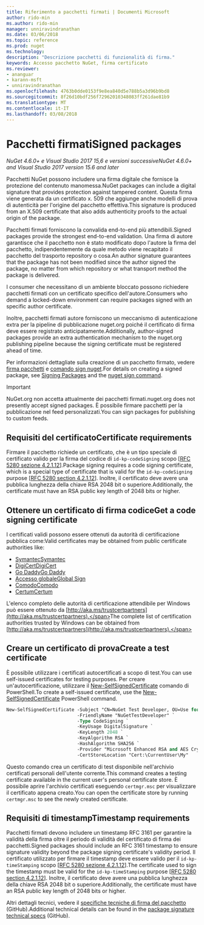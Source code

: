 ```yaml
---
title: Riferimento a pacchetti firmati | Documenti Microsoft
author: rido-min
ms.author: rido-min
manager: unniravindranathan
ms.date: 03/06/2018
ms.topic: reference
ms.prod: nuget
ms.technology: 
description: "Descrizione pacchetti di funzionalità di firma."
keywords: Accesso pacchetto NuGet, firma certificato
ms.reviewer:
- ananguar
- karann-msft
- unniravindranathan
ms.openlocfilehash: 4763b0dde0153f9e8ea840d5e788b5a3d96b9bd8
ms.sourcegitcommit: 8f26d10bdf256f72962010348083ff261dae81b9
ms.translationtype: MT
ms.contentlocale: it-IT
ms.lasthandoff: 03/08/2018
---
```

# <a name="signed-packages"></a><span data-ttu-id="70d51-104">Pacchetti firmati</span><span class="sxs-lookup"><span data-stu-id="70d51-104">Signed packages</span></span>

<span data-ttu-id="70d51-105">*NuGet 4.6.0+ e Visual Studio 2017 15,6 e versioni successive*</span><span class="sxs-lookup"><span data-stu-id="70d51-105">*NuGet 4.6.0+ and Visual Studio 2017 version 15.6 and later*</span></span>

<span data-ttu-id="70d51-106">Pacchetti NuGet possono includere una firma digitale che fornisce la protezione del contenuto manomessa.</span><span class="sxs-lookup"><span data-stu-id="70d51-106">NuGet packages can include a digital signature that provides protection against tampered content.</span></span> <span data-ttu-id="70d51-107">Questa firma viene generata da un certificato x. 509 che aggiunge anche modelli di prova di autenticità per l'origine del pacchetto effettiva.</span><span class="sxs-lookup"><span data-stu-id="70d51-107">This signature is produced from an X.509 certificate that also adds authenticity proofs to the actual origin of the package.</span></span>

<span data-ttu-id="70d51-108">Pacchetti firmati forniscono la convalida end-to-end più attendibili.</span><span class="sxs-lookup"><span data-stu-id="70d51-108">Signed packages provide the strongest end-to-end validation.</span></span> <span data-ttu-id="70d51-109">Una firma di autore garantisce che il pacchetto non è stato modificato dopo l'autore la firma del pacchetto, indipendentemente da quale metodo viene recapitato il pacchetto del trasporto repository o cosa.</span><span class="sxs-lookup"><span data-stu-id="70d51-109">An author signature guarantees that the package has not been modified since the author signed the package, no matter from which repository or what transport method the package is delivered.</span></span>

<span data-ttu-id="70d51-110">I consumer che necessitano di un ambiente bloccato possono richiedere pacchetti firmati con un certificato specifico dell'autore.</span><span class="sxs-lookup"><span data-stu-id="70d51-110">Consumers who demand a locked-down environment can require packages signed with an specific author certificate.</span></span>

<span data-ttu-id="70d51-111">Inoltre, pacchetti firmati autore forniscono un meccanismo di autenticazione extra per la pipeline di pubblicazione nuget.org poiché il certificato di firma deve essere registrato anticipatamente.</span><span class="sxs-lookup"><span data-stu-id="70d51-111">Additionally, author-signed packages provide an extra authentication mechanism to the nuget.org publishing pipeline because the signing certificate must be registered ahead of time.</span></span>

<span data-ttu-id="70d51-112">Per informazioni dettagliate sulla creazione di un pacchetto firmato, vedere [firma pacchetti](../create-packages/Sign-a-package.md) e [comando sign nuget](../tools/cli-ref-sign.md).</span><span class="sxs-lookup"><span data-stu-id="70d51-112">For details on creating a signed package, see [Signing Packages](../create-packages/Sign-a-package.md) and the [nuget sign command](../tools/cli-ref-sign.md).</span></span>

> [!Important]
> <span data-ttu-id="70d51-113">NuGet.org non accetta attualmente dei pacchetti firmati.</span><span class="sxs-lookup"><span data-stu-id="70d51-113">nuget.org does not presently accept signed packages.</span></span> <span data-ttu-id="70d51-114">È possibile firmare pacchetti per la pubblicazione nel feed personalizzati.</span><span class="sxs-lookup"><span data-stu-id="70d51-114">You can sign packages for publishing to custom feeds.</span></span>

## <a name="certificate-requirements"></a><span data-ttu-id="70d51-115">Requisiti del certificato</span><span class="sxs-lookup"><span data-stu-id="70d51-115">Certificate requirements</span></span>

<span data-ttu-id="70d51-116">Firmare il pacchetto richiede un certificato, che è un tipo speciale di certificato valido per la firma del codice di `id-kp-codeSigning` scopo [[RFC 5280 sezione 4.2.1.12](https://tools.ietf.org/html/rfc5280#section-4.2.1.12)].</span><span class="sxs-lookup"><span data-stu-id="70d51-116">Package signing requires a code signing certificate, which is a special type of certificate that is valid for the `id-kp-codeSigning` purpose [[RFC 5280 section 4.2.1.12](https://tools.ietf.org/html/rfc5280#section-4.2.1.12)].</span></span> <span data-ttu-id="70d51-117">Inoltre, il certificato deve avere una pubblica lunghezza della chiave RSA 2048 bit o superiore.</span><span class="sxs-lookup"><span data-stu-id="70d51-117">Additionally, the certificate must have an RSA public key length of 2048 bits or higher.</span></span>

## <a name="get-a-code-signing-certificate"></a><span data-ttu-id="70d51-118">Ottenere un certificato di firma codice</span><span class="sxs-lookup"><span data-stu-id="70d51-118">Get a code signing certificate</span></span>

<span data-ttu-id="70d51-119">I certificati validi possono essere ottenuti da autorità di certificazione pubblica come:</span><span class="sxs-lookup"><span data-stu-id="70d51-119">Valid certificates may be obtained from public certificate authorities like:</span></span>

- [<span data-ttu-id="70d51-120">Symantec</span><span class="sxs-lookup"><span data-stu-id="70d51-120">Symantec</span></span>](https://trustcenter.websecurity.symantec.com/process/trust/productOptions?productType=SoftwareValidationClass3)
- [<span data-ttu-id="70d51-121">DigiCert</span><span class="sxs-lookup"><span data-stu-id="70d51-121">DigiCert</span></span>](https://www.digicert.com/code-signing/)
- [<span data-ttu-id="70d51-122">Go Daddy</span><span class="sxs-lookup"><span data-stu-id="70d51-122">Go Daddy</span></span>](https://www.godaddy.com/web-security/code-signing-certificate)
- [<span data-ttu-id="70d51-123">Accesso globale</span><span class="sxs-lookup"><span data-stu-id="70d51-123">Global Sign</span></span>](https://www.globalsign.com/en/code-signing-certificate/)
- [<span data-ttu-id="70d51-124">Comodo</span><span class="sxs-lookup"><span data-stu-id="70d51-124">Comodo</span></span>](https://www.comodo.com/e-commerce/code-signing/code-signing-certificate.php)
- [<span data-ttu-id="70d51-125">Certum</span><span class="sxs-lookup"><span data-stu-id="70d51-125">Certum</span></span>](https://www.certum.eu/certum/cert,offer_en_open_source_cs.xml) 

<span data-ttu-id="70d51-126">L'elenco completo delle autorità di certificazione attendibile per Windows può essere ottenuto da [http://aka.ms/trustcertpartners](http://aka.ms/trustcertpartners).</span><span class="sxs-lookup"><span data-stu-id="70d51-126">The complete list of certification authorities trusted by Windows can be obtained from [http://aka.ms/trustcertpartners](http://aka.ms/trustcertpartners).</span></span>

## <a name="create-a-test-certificate"></a><span data-ttu-id="70d51-127">Creare un certificato di prova</span><span class="sxs-lookup"><span data-stu-id="70d51-127">Create a test certificate</span></span>

<span data-ttu-id="70d51-128">È possibile utilizzare i certificati autocertificati a scopo di test.</span><span class="sxs-lookup"><span data-stu-id="70d51-128">You can use self-issued certificates for testing purposes.</span></span> <span data-ttu-id="70d51-129">Per creare un'autocertificazione, utilizzare il [New-SelfSignedCertificate](https://docs.microsoft.com/en-us/powershell/module/pkiclient/new-selfsignedcertificate) comando di PowerShell.</span><span class="sxs-lookup"><span data-stu-id="70d51-129">To create a self-issued certificate, use the [New-SelfSignedCertificate](https://docs.microsoft.com/en-us/powershell/module/pkiclient/new-selfsignedcertificate) PowerShell command.</span></span>

```ps
New-SelfSignedCertificate -Subject "CN=NuGet Test Developer, OU=Use for testing purposes ONLY" `
                          -FriendlyName "NuGetTestDeveloper" `
                          -Type CodeSigning `
                          -KeyUsage DigitalSignature `
                          -KeyLength 2048 `
                          -KeyAlgorithm RSA `
                          -HashAlgorithm SHA256 `
                          -Provider "Microsoft Enhanced RSA and AES Cryptographic Provider" `
                          -CertStoreLocation "Cert:\CurrentUser\My" 
```

<span data-ttu-id="70d51-130">Questo comando crea un certificato di test disponibile nell'archivio certificati personali dell'utente corrente.</span><span class="sxs-lookup"><span data-stu-id="70d51-130">This command creates a testing certificate available in the current user's personal certificate store.</span></span> <span data-ttu-id="70d51-131">È possibile aprire l'archivio certificati eseguendo `certmgr.msc` per visualizzare il certificato appena creato.</span><span class="sxs-lookup"><span data-stu-id="70d51-131">You can open the certificate store by running `certmgr.msc` to see the newly created certificate.</span></span>

## <a name="timestamp-requirements"></a><span data-ttu-id="70d51-132">Requisiti di timestamp</span><span class="sxs-lookup"><span data-stu-id="70d51-132">Timestamp requirements</span></span>

<span data-ttu-id="70d51-133">Pacchetti firmati devono includere un timestamp RFC 3161 per garantire la validità della firma oltre il periodo di validità del certificato di firma dei pacchetti.</span><span class="sxs-lookup"><span data-stu-id="70d51-133">Signed packages should include an RFC 3161 timestamp to ensure signature validity beyond the package signing certificate's validity period.</span></span> <span data-ttu-id="70d51-134">Il certificato utilizzato per firmare il timestamp deve essere valido per il `id-kp-timeStamping` scopo [[RFC 5280 sezione 4.2.1.12](https://tools.ietf.org/html/rfc5280#section-4.2.1.12)].</span><span class="sxs-lookup"><span data-stu-id="70d51-134">The certificate used to sign the timestamp must be valid for the `id-kp-timeStamping` purpose [[RFC 5280 section 4.2.1.12](https://tools.ietf.org/html/rfc5280#section-4.2.1.12)].</span></span> <span data-ttu-id="70d51-135">Inoltre, il certificato deve avere una pubblica lunghezza della chiave RSA 2048 bit o superiore.</span><span class="sxs-lookup"><span data-stu-id="70d51-135">Additionally, the certificate must have an RSA public key length of 2048 bits or higher.</span></span>

<span data-ttu-id="70d51-136">Altri dettagli tecnici, vedere il [specifiche tecniche di firma del pacchetto](https://github.com/NuGet/Home/wiki/Package-Signatures-Technical-Details) (GitHub).</span><span class="sxs-lookup"><span data-stu-id="70d51-136">Additional technical details can be found in the [package signature technical specs](https://github.com/NuGet/Home/wiki/Package-Signatures-Technical-Details) (GitHub).</span></span>
